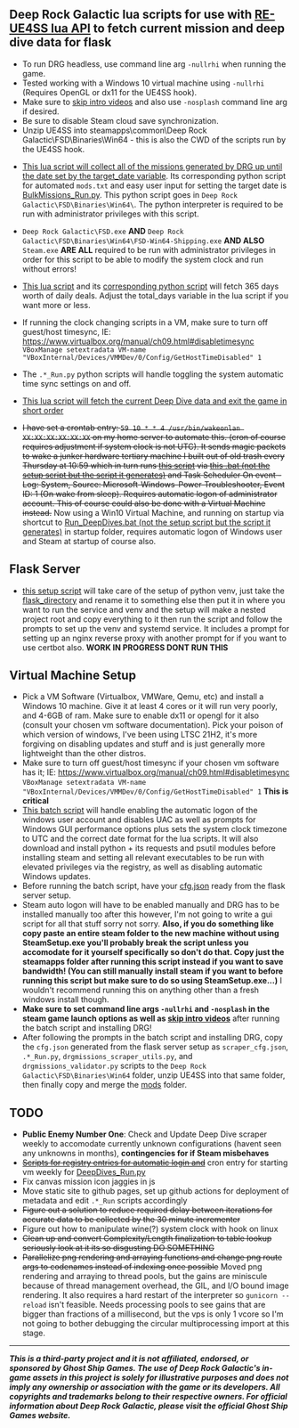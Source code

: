 ## **Deep Rock Galactic lua scripts for use with [RE-UE4SS lua API](https://github.com/UE4SS-RE/RE-UE4SS/) to fetch current mission and deep dive data for flask**

- To run DRG headless, use command line arg `-nullrhi` when running the game.
- Tested working with a Windows 10 virtual machine using `-nullrhi` (Requires OpenGL or dx11 for the UE4SS hook).
- Make sure to [skip intro videos](https://www.pcgamingwiki.com/wiki/Deep_Rock_Galactic#Skip_intro_videos) and also use `-nosplash` command line arg if desired.
- Be sure to disable Steam cloud save synchronization.
- Unzip UE4SS into steamapps\common\Deep Rock Galactic\FSD\Binaries\Win64 - this is also the CWD of the scripts run by the UE4SS hook.

* [This lua script will collect all of the missions generated by DRG up until the date set by the target_date variable](https://github.com/rolfosian/drgmissions/blob/main/mods/BulkMissionsScraper/Scripts/main.lua). Its corresponding python script for automated `mods.txt` and easy user input for setting the target date is [BulkMissions_Run.py](https://github.com/rolfosian/drgmissions/blob/main/BulkMissions_Run.py). This python script goes in `Deep Rock Galactic\FSD\Binaries\Win64\`. The python interpreter is required to be run with administrator privileges with this script.
- `Deep Rock Galactic\FSD.exe` **AND** `Deep Rock Galactic\FSD\Binaries\Win64\FSD-Win64-Shipping.exe` **AND ALSO** `Steam.exe` **ARE ALL** required to be run with administrator privileges in order for this script to be able to modify the system clock and run without errors!

- [This lua script](https://github.com/rolfosian/drgmissions/blob/main/mods/DailyDealsScraper/Scripts/main.lua) and its [corresponding python script](https://github.com/rolfosian/drgmissions/blob/main/DailyDeals_Run.py) will fetch 365 days worth of daily deals. Adjust the total_days variable in the lua script if you want more or less.

- If running the clock changing scripts in a VM, make sure to turn off guest/host timesync, IE: https://www.virtualbox.org/manual/ch09.html#disabletimesync `VBoxManage setextradata VM-name "VBoxInternal/Devices/VMMDev/0/Config/GetHostTimeDisabled" 1`

- The `.*_Run.py` python scripts will handle toggling the system automatic time sync settings on and off.

- [This lua script will fetch the current Deep Dive data and exit the game in short order](https://github.com/rolfosian/drgmissions/blob/main/mods/DeepDivesScraper/Scripts/main.lua)
- ~~I have set a crontab entry: `59 10 * * 4 /usr/bin/wakeonlan XX:XX:XX:XX:XX:XX` on my home server to automate this. (cron of course requires adjustment if system clock is not UTC). It sends magic packets to wake a junker hardware tertiary machine I built out of old trash every Thursday at 10:59 which in turn runs [this script](https://github.com/rolfosian/drgmissions/blob/main/DeepDives_Run.py) via [this .bat (not the setup script but the script it generates)](https://github.com/rolfosian/drgmissions/blob/main/vm_fresh_setup.bat#L176) and Task Scheduler On event - Log: System, Source: Microsoft-Windows-Power-Troubleshooter, Event ID: 1 (On wake from sleep). Requires automatic logon of administrator account. This of course could also be done with a Virtual Machine instead.~~ Now using a Win10 Virtual Machine, and running on startup via shortcut to [Run_DeepDives.bat (not the setup script but the script it generates)](https://github.com/rolfosian/drgmissions/blob/main/vm_fresh_setup.bat#L176) in startup folder, requires automatic logon of Windows user and Steam at startup of course also.

## **Flask Server**
- [this setup script](https://github.com/rolfosian/drgmissions/blob/main/flask/setup.py) will take care of the setup of python venv, just take the [flask_directory](https://github.com/rolfosian/drgmissions/blob/main/flask/) and rename it to something else then put it in where you want to run the service and venv and the setup will make a nested project root and copy everything to it then run the script and follow the prompts to set up the venv and systemd service. It includes a prompt for setting up an nginx reverse proxy with another prompt for if you want to use certbot also. **WORK IN PROGRESS DONT RUN THIS**

## **Virtual Machine Setup**
- Pick a VM Software (Virtualbox, VMWare, Qemu, etc) and install a Windows 10 machine. Give it at least 4 cores or it will run very poorly, and 4-6GB of ram. Make sure to enable dx11 or opengl for it also (consult your chosen vm software documentation). Pick your poison of which version of windows, I've been using LTSC 21H2, it's more forgiving on disabling updates and stuff and is just generally more lightweight than the other distros.
- Make sure to turn off guest/host timesync if your chosen vm software has it; IE: https://www.virtualbox.org/manual/ch09.html#disabletimesync `VBoxManage setextradata VM-name "VBoxInternal/Devices/VMMDev/0/Config/GetHostTimeDisabled" 1` **This is critical**
- [This batch script](https://github.com/rolfosian/drgmissions/blob/main/vm_fresh_setup.bat) will handle enabling the automatic logon of the windows user account and disables UAC as well as prompts for Windows GUI performance options plus sets the system clock timezone to UTC and the correct date format for the lua scripts. It will also download and install python + its requests and psutil modules before installing steam and setting all relevant executables to be run with elevated privileges via the registry, as well as disabling automatic Windows updates.
- Before running the batch script, have your [cfg.json](https://github.com/rolfosian/drgmissions/blob/main/flask/cfg.json) ready from the flask server setup.
- Steam auto logon will have to be enabled manually and DRG has to be installed manually too after this however, I'm not going to write a gui script for all that stuff sorry not sorry. **Also, if you do something like copy paste an entire steam folder to the new machine without using SteamSetup.exe you'll probably break the script unless you accomodate for it yourself specifically so don't do that. Copy just the steamapps folder after running this script instead if you want to save bandwidth! (You can still manually install steam if you want to before running this script but make sure to do so using SteamSetup.exe...)** I wouldn't recommend running this on anything other than a fresh windows install though.
- **Make sure to set command line args `-nullrhi` and `-nosplash` in the steam game launch options as well as [skip intro videos](https://www.pcgamingwiki.com/wiki/Deep_Rock_Galactic#Skip_intro_videos)** after running the batch script and installing DRG!
- After following the prompts in the batch script and installing DRG, copy the `cfg.json` generated from the flask server setup as `scraper_cfg.json`, `.*_Run.py`, `drgmissions_scraper_utils.py`, and `drgmissions_validator.py` scripts to the `Deep Rock Galactic\FSD\Binaries\Win64` folder, unzip UE4SS into that same folder, then finally copy and merge the [mods](https://github.com/rolfosian/drgmissions/tree/main/mods) folder.

## **TODO**
- **Public Enemy Number One**: Check and Update Deep Dive scraper weekly to accomodate currently unknown configurations (havent seen any unknowns in months), **contingencies for if Steam misbehaves**
- ~~[Scripts for registry entries for automatic login and](https://github.com/rolfosian/drgmissions/blob/main/vm_fresh_setup.bat)~~ cron entry for starting vm weekly for [DeepDives_Run.py](https://github.com/rolfosian/drgmissions/blob/main/DeepDives_Run.py)
- Fix canvas mission icon jaggies in js
- Move static site to github pages, set up github actions for deployment of metadata and edit `.*_Run` scripts accordingly
- ~~Figure out a solution to reduce required delay between iterations for accurate data to be collected by the 30 minute incrementer~~
- Figure out how to manipulate wine(?) system clock with hook on linux
- ~~Clean up and convert Complexity/Length finalization to table lookup seriously look at it its so disgusting DO SOMETHING~~
- ~~Parallelize png rendering and arraying functions and change png route args to codenames instead of indexing once possible~~ Moved png rendering and arraying to thread pools, but the gains are miniscule because of thread management overhead, the GIL, and I/O bound image rendering. It also requires a hard restart of the interpreter so `gunicorn --reload` isn't feasible. Needs processing pools to see gains that are bigger than fractions of a millisecond, but the vps is only 1 vcore so I'm not going to bother debugging the circular multiprocessing import at this stage.

-------------------------------------------------------------------------------------------
***This is a third-party project and it is not affiliated, endorsed, or sponsored by Ghost Ship Games. The use of Deep Rock Galactic's in-game assets in this project is solely for illustrative purposes and does not imply any ownership or association with the game or its developers. All copyrights and trademarks belong to their respective owners. For official information about Deep Rock Galactic, please visit the official Ghost Ship Games website.***
